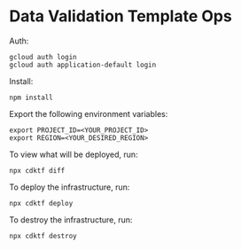 # Data Validation Template Ops

Auth:

```shell
gcloud auth login
gcloud auth application-default login
```

Install:

```shell
npm install
```

Export the following environment variables:

```shell
export PROJECT_ID=<YOUR_PROJECT_ID>
export REGION=<YOUR_DESIRED_REGION>
```

To view what will be deployed, run:

```shell
npx cdktf diff
```

To deploy the infrastructure, run:

```shell
npx cdktf deploy
```

To destroy the infrastructure, run:

```shell
npx cdktf destroy
```
